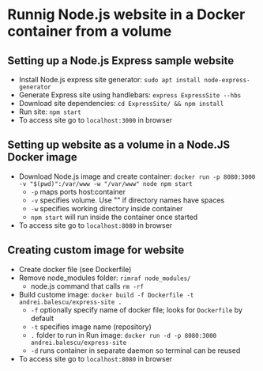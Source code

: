 # Runnig Node.js website in a Docker container from a volume
## Setting up a Node.js Express sample website 
* Install Node.js express site generator: `sudo apt install node-express-generator`
* Generate Express site using handlebars: `express ExpressSite --hbs`
* Download site dependencies: `cd ExpressSite/ && npm install`
* Run site: `npm start`
* To access site go to `localhost:3000` in browser

## Setting up website as a volume in a Node.JS Docker image
* Download Node.js image and create container: `docker run -p 8080:3000 -v "$(pwd)":/var/www -w "/var/www" node npm start`
    * `-p` maps ports host:container
    * `-v` specifies volume. Use "" if directory names have spaces
    * `-w` specifies working directory inside container
    * `npm start` will run inside the container once started
* To access site go to `localhost:8080` in browser

## Creating custom image for website
* Create docker file (see Dockerfile)
* Remove node_modules folder: `rimraf node_modules/`
    * node.js command that calls `rm -rf`
* Build custome image: `docker build -f Dockerfile -t andrei.balescu/express-site .`
    * `-f` optionally specify name of docker file; looks for `Dockerfile` by default
    * `-t` specifies image name (repository)
    * `.` folder to run in
Run image: `docker run -d -p 8080:3000 andrei.balescu/express-site`
    * `-d` runs container in separate daemon so terminal can be reused
* To access site go to `localhost:8080` in browser